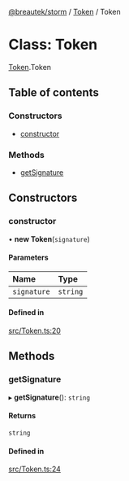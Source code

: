 [@breautek/storm](../README.md) / [Token](../modules/Token.md) / Token

# Class: Token

[Token](../modules/Token.md).Token

## Table of contents

### Constructors

- [constructor](Token.Token-1.md#constructor)

### Methods

- [getSignature](Token.Token-1.md#getsignature)

## Constructors

### constructor

• **new Token**(`signature`)

#### Parameters

| Name | Type |
| :------ | :------ |
| `signature` | `string` |

#### Defined in

[src/Token.ts:20](https://github.com/breautek/storm/blob/7b25240/src/Token.ts#L20)

## Methods

### getSignature

▸ **getSignature**(): `string`

#### Returns

`string`

#### Defined in

[src/Token.ts:24](https://github.com/breautek/storm/blob/7b25240/src/Token.ts#L24)
